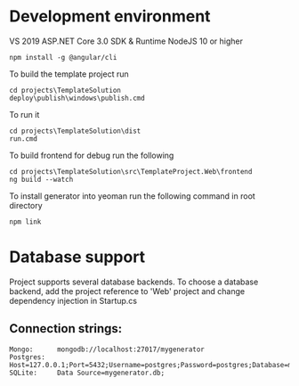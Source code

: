 # Development environment

VS 2019
ASP.NET Core 3.0 SDK & Runtime
NodeJS 10 or higher

```
npm install -g @angular/cli
```

To build the template project run
```
cd projects\TemplateSolution
deploy\publish\windows\publish.cmd
```

To run it
```
cd projects\TemplateSolution\dist
run.cmd
```

To build frontend for debug run the following
```
cd projects\TemplateSolution\src\TemplateProject.Web\frontend
ng build --watch
```

To install generator into yeoman run the following command in root directory
```
npm link
```

# Database support
Project supports several database backends.
To choose a database backend, add the project reference to 'Web' project and change dependency injection in Startup.cs

## Connection strings:
```
Mongo:      mongodb://localhost:27017/mygenerator
Postgres:   Host=127.0.0.1;Port=5432;Username=postgres;Password=postgres;Database=mygenerator
SQLite:     Data Source=mygenerator.db;
```
